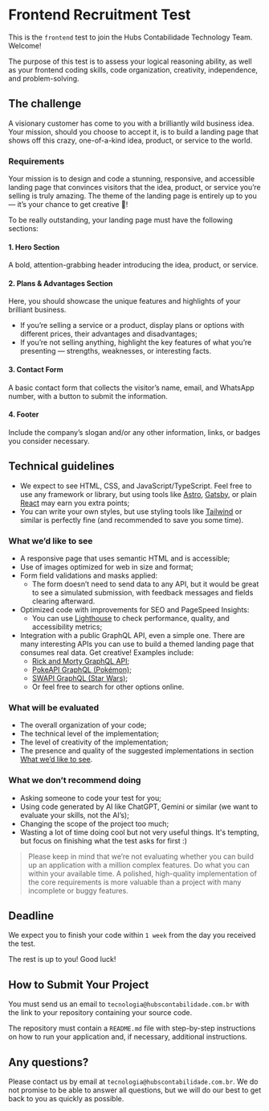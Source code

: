 # Frontend Recruitment Test

This is the `frontend` test to join the Hubs Contabilidade Technology Team. Welcome!

The purpose of this test is to assess your logical reasoning ability, as well as your frontend coding skills, code organization, creativity, independence, and problem-solving.

## The challenge

A visionary customer has come to you with a brilliantly wild business idea. Your mission, should you choose to accept it, is to build a landing page that shows off this crazy, one-of-a-kind idea, product, or service to the world.

### Requirements
Your mission is to design and code a stunning, responsive, and accessible landing page that convinces visitors that the idea, product, or service you’re selling is truly amazing. The theme of the landing page is entirely up to you — it’s your chance to get creative 🤩!

To be really outstanding, your landing page must have the following sections:

#### 1. Hero Section
A bold, attention-grabbing header introducing the idea, product, or service.

#### 2. Plans & Advantages Section
Here, you should showcase the unique features and highlights of your brilliant business.
- If you’re selling a service or a product, display plans or options with different prices, their advantages and disadvantages;
- If you’re not selling anything, highlight the key features of what you’re presenting — strengths, weaknesses, or interesting facts.

#### 3. Contact Form
A basic contact form that collects the visitor’s name, email, and WhatsApp number, with a button to submit the information.

#### 4. Footer
Include the company’s slogan and/or any other information, links, or badges you consider necessary.

## Technical guidelines

- We expect to see HTML, CSS, and JavaScript/TypeScript. Feel free to use any framework or library, but using tools like [Astro](https://astro.build/), [Gatsby](https://www.gatsbyjs.com/), or plain [React](https://react.dev/) may earn you extra points;
- You can write your own styles, but use styling tools like [Tailwind](https://tailwindcss.com/) or similar is perfectly fine (and recommended to save you some time).

### What we’d like to see

- A responsive page that uses semantic HTML and is accessible;
- Use of images optimized for web in size and format;
- Form field validations and masks applied:
  - The form doesn’t need to send data to any API, but it would be great to see a simulated submission, with feedback messages and fields clearing afterward.
- Optimized code with improvements for SEO and PageSpeed Insights:
  - You can use [Lighthouse](https://chromewebstore.google.com/detail/lighthouse/) to check performance, quality, and accessibility metrics;
- Integration with a public GraphQL API, even a simple one. There are many interesting APIs you can use to build a themed landing page that consumes real data. Get creative! Examples include:
  - [Rick and Morty GraphQL API](https://rickandmortyapi.com/graphql/);
  - [PokeAPI GraphQL (Pokémon)](https://graphql.pokeapi.co/v1beta2/console/);
  - [SWAPI GraphQL (Star Wars)](https://swapi-graphql.netlify.app/);
  - Or feel free to search for other options online.

### What will be evaluated

- The overall organization of your code;
- The technical level of the implementation;
- The level of creativity of the implementation;
- The presence and quality of the suggested implementations in section [What we’d like to see](#what-wed-like-to-see).

### What we don’t recommend doing

- Asking someone to code your test for you;
- Using code generated by AI like ChatGPT, Gemini or similar (we want to evaluate your skills, not the AI’s);
- Changing the scope of the project too much;
- Wasting a lot of time doing cool but not very useful things. It's tempting, but focus on finishing what the test asks for first :)

> Please keep in mind that we’re not evaluating whether you can build up an application with a million complex features. Do what you can within your available time. A polished, high-quality implementation of the core requirements is more valuable than a project with many incomplete or buggy features.

## Deadline

We expect you to finish your code within `1 week` from the day you received the test.

The rest is up to you! Good luck!

## How to Submit Your Project

You must send us an email to `tecnologia@hubscontabilidade.com.br` with the link to your repository containing your source code.

The repository must contain a `README.md` file with step-by-step instructions on how to run your application and, if necessary, additional instructions.

## Any questions?

Please contact us by email at `tecnologia@hubscontabilidade.com.br`. We do not promise to be able to answer all questions, but we will do our best to get back to you as quickly as possible.
